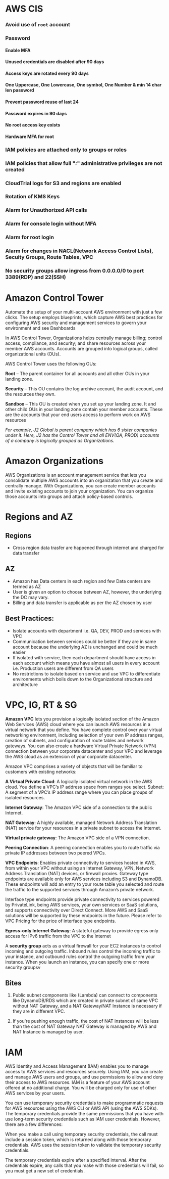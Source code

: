 # AWS CIS
### Avoid use of `root` account
### Password
#### Enable MFA
#### Unused credentials are disabled after 90 days
#### Access keys are rotated every 90 days
#### One Uppercase, One Lowercase, One symbol, One Number & min 14 char len password
#### Prevent password reuse of last 24
#### Password expires in 90 days
#### No root access key exists
#### Hardware MFA for root
### IAM policies are attached only to groups or roles
### IAM policies that allow full "*:*" administrative privileges are not created
### CloudTrial logs for S3 and regions are enabled
### Rotation of KMS Keys
### Alarm for Unauthorized API calls
### Alarm for console login without MFA
### Alarm for root login
### Alarm for changes in NACL(Network Access Control Lists), Secuity Groups, Route Tables, VPC
### No security groups allow ingress from 0.0.0.0/0 to port 3389(RDP) and 22(SSH)

# Amazon Control Tower
Automate the setup of your multi-account AWS environment with just a few clicks. The setup employs blueprints, which capture AWS best practices for configuring AWS security and management services to govern your environment and see Dashboards

In AWS Control Tower, Organizations helps centrally manage billing; control access, compliance, and security; and share resources across your member AWS accounts. Accounts are grouped into logical groups, called organizational units (OUs).

AWS Control Tower uses the following OUs:

**Root** – The parent container for all accounts and all other OUs in your landing zone.

**Security** – This OU contains the log archive account, the audit account, and the resources they own.

**Sandbox** – This OU is created when you set up your landing zone. It and other child OUs in your landing zone contain your member accounts. These are the accounts that your end users access to perform work on AWS resources

*For example, J2 Global is parent company which has 6 sister companies under it. Here, J2 has the Control Tower and all ENV(QA, PROD) accounts of a company is logically grouped as Organizations.*

# Amazon Organizations
AWS Organizations is an account management service that lets you consolidate multiple AWS accounts into an organization that you create and centrally manage. With Organizations, you can create member accounts and invite existing accounts to join your organization. You can organize those accounts into groups and attach policy-based controls.

# Regions and AZ

## Regions
 - Cross region data trasfer are happened through internet and charged for data transfer

## AZ
 - Amazon has Data centers in each region and few Data centers are termed as AZ
 - User is given an option to choose between AZ, however, the underlying the DC may vary.
 - Billing and data transfer is applicable as per the AZ chosen by user

## Best Practices:
 - Isolate accounts with department i.e. QA, DEV, PROD and services with VPC
 - Communication between services could be better if they are in same account because the underlying AZ is unchanged and could be much easier
 - If isolated with service, then each department should have access in each account which means you have almost all users in every account i.e. Production users are different from QA users
 - No restrictions to isolate based on service and use VPC to differentiate environments which boils down to the Organizational structure and architecture

# VPC, IG, RT & SG

**Amazon VPC** lets you provision a logically isolated section of the Amazon Web Services (AWS) cloud where you can launch AWS resources in a virtual network that you define. You have complete control over your virtual networking environment, including selection of your own IP address ranges, creation of subnets, and configuration of route tables and network gateways. You can also create a hardware Virtual Private Network (VPN) connection between your corporate datacenter and your VPC and leverage the AWS cloud as an extension of your corporate datacenter.

Amazon VPC comprises a variety of objects that will be familiar to customers with existing networks:

**A Virtual Private Cloud**: A logically isolated virtual network in the AWS cloud. You define a VPC’s IP address space from ranges you select.
Subnet: A segment of a VPC’s IP address range where you can place groups of isolated resources.

**Internet Gateway**: The Amazon VPC side of a connection to the public Internet.

**NAT Gateway**: A highly available, managed Network Address Translation (NAT) service for your resources in a private subnet to access the Internet.

**Virtual private gateway**: The Amazon VPC side of a VPN connection.

**Peering Connection**: A peering connection enables you to route traffic via private IP addresses between two peered VPCs.

**VPC Endpoints**: Enables private connectivity to services hosted in AWS, from within your VPC without using an Internet Gateway, VPN, Network Address Translation (NAT) devices, or firewall proxies.
Gateway type endpoints are available only for AWS services including S3 and DynamoDB. These endpoints will add an entry to your route table you selected and route the traffic to the supported services through Amazon’s private network.
 
Interface type endpoints provide private connectivity to services powered by PrivateLink, being AWS services, your own services or SaaS solutions, and supports connectivity over Direct Connect. More AWS and SaaS solutions will be supported by these endpoints in the future. Please refer to VPC Pricing for the price of interface type endpoints.

**Egress-only Internet Gateway**: A stateful gateway to provide egress only access for IPv6 traffic from the VPC to the Internet

A **security group** acts as a virtual firewall for your EC2 instances to control incoming and outgoing traffic. Inbound rules control the incoming traffic to your instance, and outbound rules control the outgoing traffic from your instance. When you launch an instance, you can specify one or more security groupsv

## Bites
1. Public subnet components like (Lambda) can connect to components like DynamoDB/RDS which are created in private subnet of same VPC without NAT Gateway, and a NAT Gateway/NAT Instance is necessary if they are in different VPC.

2. If you're pushing enough traffic, the cost of NAT instances will be less than the cost of NAT Gateway
NAT Gateway is managed by AWS and NAT Instance is managed by user.

# IAM
AWS Identity and Access Management (IAM) enables you to manage access to AWS services and resources securely. Using IAM, you can create and manage AWS users and groups, and use permissions to allow and deny their access to AWS resources.
IAM is a feature of your AWS account offered at no additional charge. You will be charged only for use of other AWS services by your users.

You can use temporary security credentials to make programmatic requests for AWS resources using the AWS CLI or AWS API (using the AWS SDKs). The temporary credentials provide the same permissions that you have with use long-term security credentials such as IAM user credentials. However, there are a few differences:

When you make a call using temporary security credentials, the call must include a session token, which is returned along with those temporary credentials. AWS uses the session token to validate the temporary security credentials.

The temporary credentials expire after a specified interval. After the credentials expire, any calls that you make with those credentials will fail, so you must get a new set of credentials.
